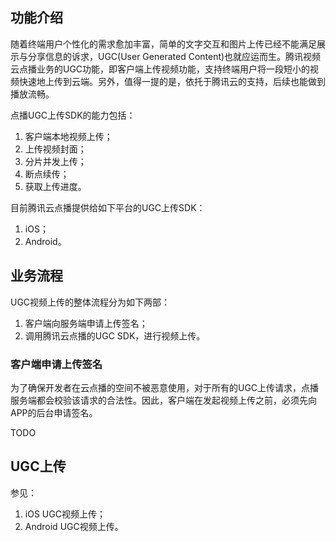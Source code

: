 ## 功能介绍
随着终端用户个性化的需求愈加丰富，简单的文字交互和图片上传已经不能满足展示与分享信息的诉求，UGC(User Generated Content)也就应运而生。腾讯视频云点播业务的UGC功能，即客户端上传视频功能，支持终端用户将一段短小的视频快速地上传到云端。另外，值得一提的是，依托于腾讯云的支持，后续也能做到播放流畅。

点播UGC上传SDK的能力包括：

1. 客户端本地视频上传；
2. 上传视频封面；
3. 分片并发上传；
4. 断点续传；
5. 获取上传进度。

目前腾讯云点播提供给如下平台的UGC上传SDK：

1. iOS；
2. Android。

## 业务流程
UGC视频上传的整体流程分为如下两部：

1. 客户端向服务端申请上传签名；
2. 调用腾讯云点播的UGC SDK，进行视频上传。

### 客户端申请上传签名
为了确保开发者在云点播的空间不被恶意使用，对于所有的UGC上传请求，点播服务端都会校验该请求的合法性。因此，客户端在发起视频上传之前，必须先向APP的后台申请签名。

TODO

## UGC上传

参见：
1. iOS UGC视频上传；
2. Android UGC视频上传。
